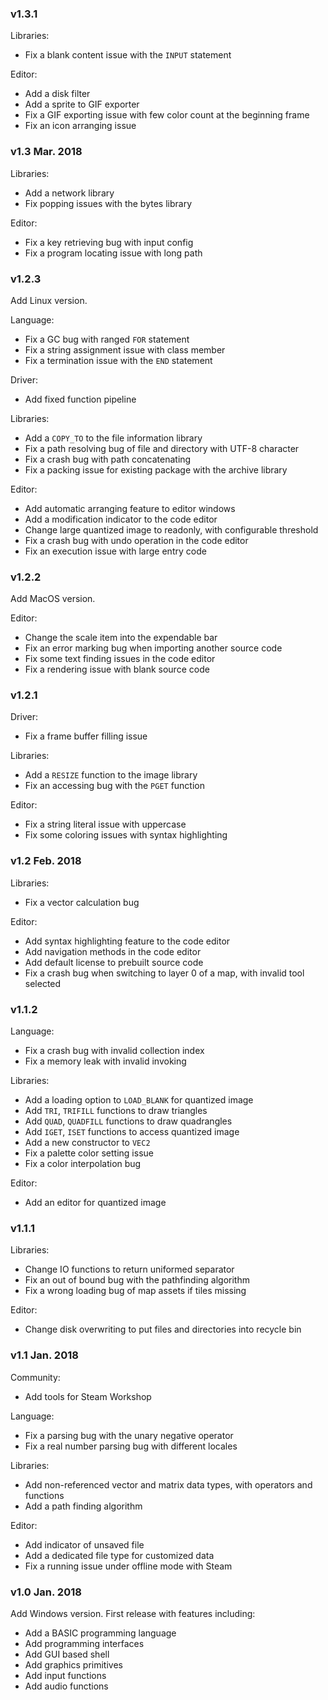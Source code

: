 <!-- Changes are categorized in community, language, driver, libraries, editor. -->

### v1.3.1

Libraries:

* Fix a blank content issue with the `INPUT` statement

Editor:

* Add a disk filter
* Add a sprite to GIF exporter
* Fix a GIF exporting issue with few color count at the beginning frame
* Fix an icon arranging issue

### v1.3 Mar. 2018

Libraries:

* Add a network library
* Fix popping issues with the bytes library

Editor:

* Fix a key retrieving bug with input config
* Fix a program locating issue with long path

### v1.2.3

Add Linux version.

Language:

* Fix a GC bug with ranged `FOR` statement
* Fix a string assignment issue with class member
* Fix a termination issue with the `END` statement

Driver:

* Add fixed function pipeline

Libraries:

* Add a `COPY_TO` to the file information library
* Fix a path resolving bug of file and directory with UTF-8 character
* Fix a crash bug with path concatenating
* Fix a packing issue for existing package with the archive library

Editor:

* Add automatic arranging feature to editor windows
* Add a modification indicator to the code editor
* Change large quantized image to readonly, with configurable threshold
* Fix a crash bug with undo operation in the code editor
* Fix an execution issue with large entry code

### v1.2.2

Add MacOS version.

Editor:

* Change the scale item into the expendable bar
* Fix an error marking bug when importing another source code
* Fix some text finding issues in the code editor
* Fix a rendering issue with blank source code

### v1.2.1

Driver:

* Fix a frame buffer filling issue

Libraries:

* Add a `RESIZE` function to the image library
* Fix an accessing bug with the `PGET` function

Editor:

* Fix a string literal issue with uppercase
* Fix some coloring issues with syntax highlighting

### v1.2 Feb. 2018

Libraries:

* Fix a vector calculation bug

Editor:

* Add syntax highlighting feature to the code editor
* Add navigation methods in the code editor
* Add default license to prebuilt source code
* Fix a crash bug when switching to layer 0 of a map, with invalid tool selected

### v1.1.2

Language:

* Fix a crash bug with invalid collection index
* Fix a memory leak with invalid invoking

Libraries:

* Add a loading option to `LOAD_BLANK` for quantized image
* Add `TRI`, `TRIFILL` functions to draw triangles
* Add `QUAD`, `QUADFILL` functions to draw quadrangles
* Add `IGET`, `ISET` functions to access quantized image
* Add a new constructor to `VEC2`
* Fix a palette color setting issue
* Fix a color interpolation bug

Editor:

* Add an editor for quantized image

### v1.1.1

Libraries:

* Change IO functions to return uniformed separator
* Fix an out of bound bug with the pathfinding algorithm
* Fix a wrong loading bug of map assets if tiles missing

Editor:

* Change disk overwriting to put files and directories into recycle bin

### v1.1 Jan. 2018

Community:

* Add tools for Steam Workshop

Language:

* Fix a parsing bug with the unary negative operator
* Fix a real number parsing bug with different locales

Libraries:

* Add non-referenced vector and matrix data types, with operators and functions
* Add a path finding algorithm

Editor:

* Add indicator of unsaved file
* Add a dedicated file type for customized data
* Fix a running issue under offline mode with Steam

### v1.0 Jan. 2018

Add Windows version. First release with features including:

* Add a BASIC programming language
* Add programming interfaces
* Add GUI based shell
* Add graphics primitives
* Add input functions
* Add audio functions
